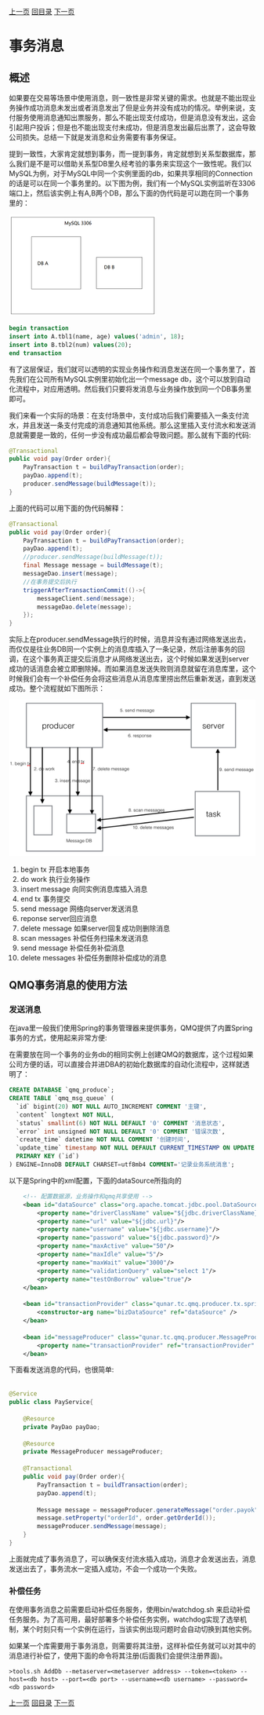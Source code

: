 [上一页](producer.md)
[回目录](../../README.md)
[下一页](consumer.md)

# 事务消息

## 概述
如果要在交易等场景中使用消息，则一致性是非常关键的需求。也就是不能出现业务操作成功消息未发出或者消息发出了但是业务并没有成功的情况。举例来说，支付服务使用消息通知出票服务，那么不能出现支付成功，但是消息没有发出，这会引起用户投诉；但是也不能出现支付未成功，但是消息发出最后出票了，这会导致公司损失。总结一下就是发消息和业务需要有事务保证。

提到一致性，大家肯定就想到事务，而一提到事务，肯定就想到关系型数据库，那么我们是不是可以借助关系型DB里久经考验的事务来实现这个一致性呢。我们以MySQL为例，对于MySQL中同一个实例里面的db，如果共享相同的Connection的话是可以在同一个事务里的。以下图为例，我们有一个MySQL实例监听在3306端口上，然后该实例上有A,B两个DB，那么下面的伪代码是可以跑在同一个事务里的：

![img](../images/mysql1.png)

```sql
begin transaction
insert into A.tbl1(name, age) values('admin', 18);
insert into B.tbl2(num) values(20);
end transaction
```
有了这层保证，我们就可以透明的实现业务操作和消息发送在同一个事务里了，首先我们在公司所有MySQL实例里初始化出一个message db，这个可以放到自动化流程中，对应用透明。然后我们只要将发消息与业务操作放到同一个DB事务里即可。

我们来看一个实际的场景：在支付场景中，支付成功后我们需要插入一条支付流水，并且发送一条支付完成的消息通知其他系统。那么这里插入支付流水和发送消息就需要是一致的，任何一步没有成功最后都会导致问题。那么就有下面的代码:
```java
@Transactional
public void pay(Order order){
    PayTransaction t = buildPayTransaction(order);
    payDao.append(t);
    producer.sendMessage(buildMessage(t));
}
```
上面的代码可以用下面的伪代码解释：
```java
@Transactional
public void pay(Order order){
    PayTransaction t = buildPayTransaction(order);
    payDao.append(t);
    //producer.sendMessage(buildMessage(t));
    final Message message = buildMessage(t);
    messageDao.insert(message);
    //在事务提交后执行
    triggerAfterTransactionCommit(()->{
        messageClient.send(message);
        messageDao.delete(message);
    });
}
```
实际上在producer.sendMessage执行的时候，消息并没有通过网络发送出去，而仅仅是往业务DB同一个实例上的消息库插入了一条记录，然后注册事务的回调，在这个事务真正提交后消息才从网络发送出去，这个时候如果发送到server成功的话消息会被立即删除掉。而如果消息发送失败则消息就留在消息库里，这个时候我们会有一个补偿任务会将这些消息从消息库里捞出然后重新发送，直到发送成功。整个流程就如下图所示：

![img](../images/mysql2.png)

1. begin tx 开启本地事务
2. do work 执行业务操作
3. insert message 向同实例消息库插入消息
4. end tx 事务提交
5. send message 网络向server发送消息
6. reponse server回应消息
7. delete message 如果server回复成功则删除消息
8. scan messages 补偿任务扫描未发送消息
9. send message 补偿任务补偿消息
10. delete messages 补偿任务删除补偿成功的消息

## QMQ事务消息的使用方法

### 发送消息
在java里一般我们使用Spring的事务管理器来提供事务，QMQ提供了内置Spring事务的方式，使用起来非常方便:

在需要放在同一个事务的业务db的相同实例上创建QMQ的数据库，这个过程如果公司方便的话，可以直接合并进DBA的初始化数据库的自动化流程中，这样就透明了：
```sql
CREATE DATABASE `qmq_produce`;
CREATE TABLE `qmq_msg_queue` (
  `id` bigint(20) NOT NULL AUTO_INCREMENT COMMENT '主键',
  `content` longtext NOT NULL,
  `status` smallint(6) NOT NULL DEFAULT '0' COMMENT '消息状态',
  `error` int unsigned NOT NULL DEFAULT '0' COMMENT '错误次数',
  `create_time` datetime NOT NULL COMMENT '创建时间',
  `update_time` timestamp NOT NULL DEFAULT CURRENT_TIMESTAMP ON UPDATE CURRENT_TIMESTAMP COMMENT '更新时间',
  PRIMARY KEY (`id`)
) ENGINE=InnoDB DEFAULT CHARSET=utf8mb4 COMMENT='记录业务系统消息';
```

以下是Spring中的xml配置，下面的dataSource所指向的
```xml
    <!-- 配置数据源，业务操作和qmq共享使用 -->
    <bean id="dataSource" class="org.apache.tomcat.jdbc.pool.DataSource" destroy-method="close">
        <property name="driverClassName" value="${jdbc.driverClassName}"/>
        <property name="url" value="${jdbc.url}"/>
        <property name="username" value="${jdbc.username}"/>
        <property name="password" value="${jdbc.password}"/>
        <property name="maxActive" value="50"/>
        <property name="maxIdle" value="5"/>
        <property name="maxWait" value="3000"/>
        <property name="validationQuery" value="select 1"/>
        <property name="testOnBorrow" value="true"/>
    </bean>

    <bean id="transactionProvider" class="qunar.tc.qmq.producer.tx.spring.SpringTransactionProvider">
        <constructor-arg name="bizDataSource" ref="dataSource" />
    </bean>

    <bean id="messageProducer" class="qunar.tc.qmq.producer.MessageProducerProvider">
        <property name="transactionProvider" ref="transactionProvider" />
    </bean>
```
下面看发送消息的代码，也很简单:

```java

@Service
public class PayService{

    @Resource
    private PayDao payDao;

    @Resource
    private MessageProducer messageProducer;

    @Transactional
    public void pay(Order order){
        PayTransaction t = buildTransaction(order);
        payDao.append(t);

        Message message = messageProducer.generateMessage("order.payok");
        message.setProperty("orderId", order.getOrderId());
        messageProducer.sendMessage(message);
    }
}
```

上面就完成了事务消息了，可以确保支付流水插入成功，消息才会发送出去，消息发送出去了，事务流水一定插入成功，不会一个成功一个失败。

### 补偿任务

在使用事务消息之前需要启动补偿任务服务，使用bin/watchdog.sh 来启动补偿任务服务。为了高可用，最好部署多个补偿任务实例，watchdog实现了选举机制，某个时刻只有一个实例在运行，当该实例出现问题时会自动切换到其他实例。

如果某一个库需要用于事务消息，则需要将其注册，这样补偿任务就可以对其中的消息进行补偿了，使用下面的命令将其注册(后面我们会提供注册界面)。

```
>tools.sh AddDb --metaserver=<metaserver address> --token=<token> --host=<db host> --port=<db port> --username=<db username> --password=<db password>
```

[上一页](producer.md)
[回目录](../../README.md)
[下一页](consumer.md)
